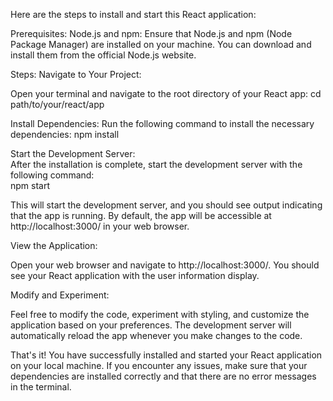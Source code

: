 Here are the steps to install and start this React application:

Prerequisites:
Node.js and npm: Ensure that Node.js and npm (Node Package Manager) are installed on your machine. You can download and install them from the official Node.js website.

Steps:
Navigate to Your Project:

Open your terminal and navigate to the root directory of your React app:
cd path/to/your/react/app

Install Dependencies:
Run the following command to install the necessary dependencies:
npm install																																																																																						

Start the Development Server:																																																																													
After the installation is complete, start the development server with the following command:																																															
npm start																																																																																								

This will start the development server, and you should see output indicating that the app is running. By default, the app will be accessible at http://localhost:3000/ in your web browser.

View the Application:

Open your web browser and navigate to http://localhost:3000/. You should see your React application with the user information display.

Modify and Experiment:

Feel free to modify the code, experiment with styling, and customize the application based on your preferences. The development server will automatically reload the app whenever you make 
changes to the code.

That's it! You have successfully installed and started your React application on your local machine. If you encounter any issues, make sure that your dependencies are installed correctly and that there are no error messages in the terminal.
